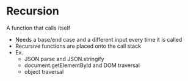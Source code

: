 # Recursion
A function that calls itself
- Needs a base/end case and a different input every time it is called
- Recursive functions are placed onto the call stack
- Ex.  
    - JSON.parse and JSON.stringify
    - document.getElementById and DOM traversal
    - object traversal